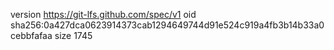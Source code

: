 version https://git-lfs.github.com/spec/v1
oid sha256:0a427dca0623914373cab1294649744d91e524c919a4fb3b14b33a0cebbfafaa
size 1745
